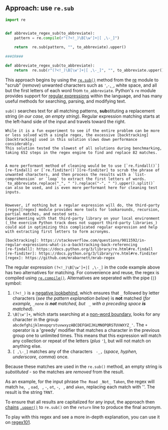 ## Approach: use `re.sub`


```python
import re


def abbreviate_regex_sub(to_abbreviate):
    pattern = re.compile(r"(?<!_)\B[\w']+|[ ,\-_]")
 
    return  re.sub(pattern, "", to_abbreviate).upper()
    
###OR###

def abbreviate_regex_sub(to_abbreviate):
    return  re.sub(r"(?<!_)\B[\w']+|[ ,\-_]", "", to_abbreviate.upper())
```

This approach begins by using the [`re.sub()`][re-sub] method from the [re][re] module to "scrub" (_remove_) unwanted characters such as `'`,`-`,`_`, white space, and all but the first letters of each word from `to_abbreviate`.
Python's `re` module provides support for [regular expressions][regular expressions] within the language, and has many useful methods for searching, parsing, and modifying text.


`sub()` searches text for all matching patterns, **sub**stituting a replacement string (_in our case, an empty string_).
Regular expression matching starts at the left-hand side of the input and travels toward the right.

~~~~exercism/caution
While it is a fun experiment to see if the entire problem can be more or less solved with a single regex, the excessive [backtracking][backtracking] used in this solution slows down performance considerably.
This solution tested the slowest of all solutions during benchmarking, taking 652 steps in the regex engine to find and replace 82 matches.  


A more performant method of cleaning would be to use [`re.findall()`][re-findall] or [`re.finditer()`][re-finditer] to scrub the phrase of unwanted characters, and then process the results with a `list-comprehension` or `loop` to extract the first letters of words.
`to_abbreviate.replace("_", " ").replace("-", " ").upper().split()` can also be used, and is even more performant here for cleaning test inputs. 


However, if nothing but a regular expression will do, the third-party [regex][regex] module provides more tools for lookarounds, recursion, partial matches, and nested sets.
Experimenting with that third-party library on your local environment (_the exercism Python track does not support third-party libraries_) could aid in optimizing this complicated regular expression and help with extracting first letters to form acronyms.  

[backtracking]: https://stackoverflow.com/questions/9011592/in-regular-expressions-what-is-a-backtracking-back-referencing
[re-findall]: https://docs.python.org/3/library/re.html#re.findall
[re-finditer]: https://docs.python.org/3/library/re.html#re.finditer
[regex]: https://github.com/mrabarnett/mrab-regex
~~~~

The regular expression `(?<!_)\B[\w']+|[ ,\-_]` in the code example above has two alternatives for matching.
For convenience and reuse, the regex is compiled using [`re.compile()`][re-compile].
Alternatives are seperated with the pipe (`|`) symbol:


1.  `(?<!_)` is a [negative lookbehind][negative lookbehind], which ensures that `_` followed by letter characters (_see the pattern explanation below_) is **not** matched (_for example, `_none` is **not** matched, but ` _` with a preceding space **is** matched_).
2.  `\B[\w']+`, which starts searching at a [non-word boundary][re-non-word boundary], looks for any character in the group `abcdefghijklmnopqrstuvwxyzABCDEFGHIJKLMNOPQRSTUVWXYZ_'`.
The `+` operator is a 'greedy' modifier that matches a character in the previous group one to unlimited times.
This means that this expression will match any collection or repeat of the letters (_plus `'`_), but will not match on anything else.
3. `[ ,\-_]` matches any of the characters ` -_,` (_space, hyphen, underscore, comma_) once.


Because these matches are used in the `re.sub()` method, an empty string is _substituted_  - so the matches are _removed_ from the result.


As an example, for the input phrase `The Road _Not_ Taken`, the regex will match `he`, ` `, `oad`, ` `, `-`, `ot`, `-`, ` `, and `aken`, replacing each match with ''.
The result is the string `TRNT`.


To ensure that all results are capitalized for any input, the approach then [chains][chaining] [`.upper()`][str-upper] to `re.sub()` on the `return` line to produce the final acronym.

To play with this regex and see a more in-depth explanation, you can use it on [regex101][regex101].

[chaining]: https://pyneng.readthedocs.io/en/latest/book/04_data_structures/method_chaining.html
[negative lookbehind]: https://www.regular-expressions.info/lookaround.html
[re-compile]: https://docs.python.org/3/library/re.html#re.compile
[re-non-word boundary]: https://stackoverflow.com/questions/4541573/what-are-non-word-boundary-in-regex-b-compared-to-word-boundary
[re-sub]: https://docs.python.org/3/library/re.html#re.sub
[re]: https://docs.python.org/3/library/re.html
[regex101]: https://regex101.com/
[regular expressions]: https://en.wikipedia.org/wiki/Regular_expression
[str-upper]: https://docs.python.org/3/library/stdtypes.html#str.upper
